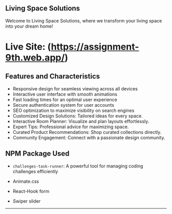
## Living Space Solutions

Welcome to Living Space Solutions, where we transform your living space into your dream home!
# Live Site: (https://assignment-9th.web.app/)

## Features and Characteristics
- Responsive design for seamless viewing across all devices
- Interactive user interface with smooth animations
- Fast loading times for an optimal user experience
- Secure authentication system for user accounts
- SEO optimization to maximize visibility on search engines
- Customized Design Solutions: Tailored ideas for every space.
- Interactive Room Planner: Visualize and plan layouts effortlessly.
- Expert Tips: Professional advice for maximizing space.
- Curated Product Recommendations: Shop curated collections directly.
- Community Engagement: Connect with a passionate design community.



## NPM Package Used
- `challenges-task-runner`: A powerful tool for managing coding challenges efficiently

- Animate.css
- React-Hook form
- Swiper slider
---

